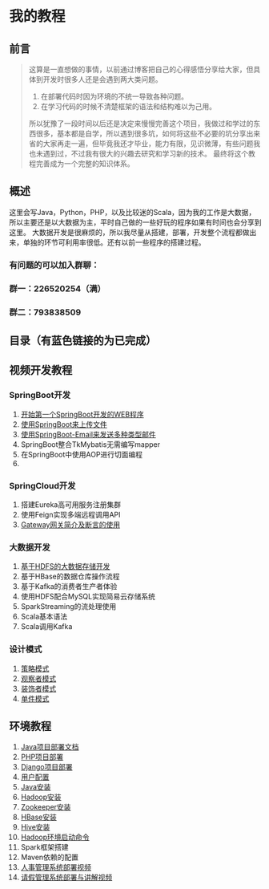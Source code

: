 # 我的教程
## 前言
> 这算是一直想做的事情，以前通过博客把自己的心得感悟分享给大家，但具体到开发时很多人还是会遇到两大类问题。  
> 1. 在部署代码时因为环境的不统一导致各种问题。  
> 2. 在学习代码的时候不清楚框架的语法和结构难以为己用。 
>  
> 所以犹豫了一段时间以后还是决定来慢慢完善这个项目，我做过和学过的东西很多，基本都是自学，所以遇到很多坑，如何将这些不必要的坑分享出来省的大家再走一遍，但毕竟我还才毕业，能力有限，见识微薄，有些问题我也未遇到过，不过我有很大的兴趣去研究和学习新的技术。 最终将这个教程完善成为一个完整的知识体系。

## 概述
这里会写Java，Python，PHP，以及比较迷的Scala，因为我的工作是大数据，所以主要还是以大数据为主，平时自己做的一些好玩的程序如果有时间也会分享到这里。
大数据开发是很麻烦的，所以我尽量从搭建，部署，开发整个流程都做出来，单独的环节可利用率很低。还有以前一些程序的搭建过程。

###  有问题的可以加入群聊： 
### 群一：226520254（满）
### 群二：793838509

## 目录（有蓝色链接的为已完成）
## 视频开发教程
### SpringBoot开发
1. [开始第一个SpringBoot开发的WEB程序](https://www.bilibili.com/video/av53910752/)
2. [使用SpringBoot来上传文件](SpringBoot上传文件.md)  
3. [使用SpringBoot-Email来发送多种类型邮件](使用SpringBoot-Email发送多种类型邮件.md)
4. SpringBoot整合TkMybatis无需编写mapper
5. 在SpringBoot中使用AOP进行切面编程
6. 

### SpringCloud开发

1. 搭建Eureka高可用服务注册集群
2. 使用Feign实现多端远程调用API
3. [Gateway网关简介及断言的使用](使用Gateway网关对请求过滤验证.md)

### 大数据开发
1. [基于HDFS的大数据存储开发](基于HDFS的大数据存储开发.md)
2. 基于HBase的数据仓库操作流程
3. 基于Kafka的消费者生产者体验
4. 使用HDFS配合MySQL实现简易云存储系统
5. SparkStreaming的流处理使用
6. Scala基本语法
7. Scala调用Kafka

### 设计模式

1. [策略模式](http://www.rain1024.com/2019/09/22/%e3%80%8aheadfirst%e8%ae%be%e8%ae%a1%e6%a8%a1%e5%bc%8f%e3%80%8b%e7%ac%ac%e4%b8%80%e7%ab%a0%e7%ad%96%e7%95%a5%e6%a8%a1%e5%bc%8f-%e8%af%bb%e4%b9%a6%e7%ac%94%e8%ae%b0/)
2. [观察者模式](http://www.rain1024.com/2019/09/27/%e3%80%8aheadfirst%e8%ae%be%e8%ae%a1%e6%a8%a1%e5%bc%8f%e3%80%8b%e7%ac%ac%e4%ba%8c%e7%ab%a0%e8%a7%82%e5%af%9f%e8%80%85%e6%a8%a1%e5%bc%8f-%e8%af%bb%e4%b9%a6%e7%ac%94%e8%ae%b0/)
3. [装饰者模式](http://www.rain1024.com/2019/10/14/%e3%80%8aheadfirst%e8%ae%be%e8%ae%a1%e6%a8%a1%e5%bc%8f%e3%80%8b%e7%ac%ac%e4%b8%89%e7%ab%a0-%e8%a3%85%e9%a5%b0%e8%80%85%e6%a8%a1%e5%bc%8f-%e8%af%bb%e4%b9%a6%e7%ac%94%e8%ae%b0/)
4. [单件模式](http://www.rain1024.com/2019/10/21/%e3%80%8aheadfirst%e8%ae%be%e8%ae%a1%e6%a8%a1%e5%bc%8f%e3%80%8b%e7%ac%ac%e4%ba%94%e7%ab%a0%e5%8d%95%e4%bb%b6%e6%a8%a1%e5%bc%8f-%e8%af%bb%e4%b9%a6%e7%ac%94%e8%ae%b0/)



## 环境教程
1. [Java项目部署文档](Java项目部署文档.md)
2. [PHP项目部署](PHP部署文档.md)
3. [Django项目部署](Python2-Django部署文档.md)
4. [用户配置](用户配置.md)
5. [Java安装](Java安装.md)
6. [Hadoop安装](Hadoop安装.md)
7. [Zookeeper安装](Zookeeper.md)
8. [HBase安装](HBase安装.md)
9. [Hive安装](Hive安装.md)
10. [Hadoop环境启动命令](faHadoop环境启动命令.md)
11. Spark框架搭建
12. Maven依赖的配置
13. [人事管理系统部署视频](https://www.bilibili.com/video/av53594307/)
14. [请假管理系统部署与讲解视频](https://www.bilibili.com/video/av54105492/)





  




